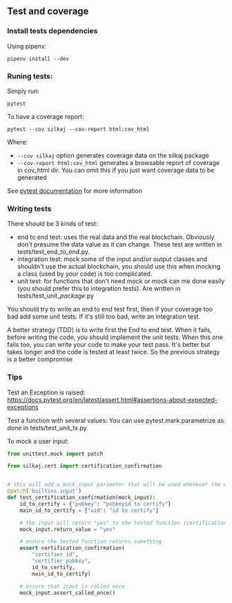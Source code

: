 ## Test and coverage

### Install tests dependencies

Using pipenv:
```
pipenv install --dev
```

### Runing tests:

Simply run:
```
pytest
```

To have a coverage report:
```
pytest --cov silkaj --cov-report html:cov_html
```

Where: 
* `--cov silkaj` option generates coverage data on the silkaj package
* `--cov-report html:cov_html` generates a browsable report of coverage in cov\_html dir. You can omit this if you just want coverage data to be generated

See [pytest documentation](https://docs.pytest.org/en/latest/usage.html) for more information


### Writing tests

There should be 3 kinds of test:
* end to end test: uses the real data and the real blockchain. Obviously don't presume the data value as it can change. These test are written in tests/test\_end\_to\_end.py.
* integration test: mock some of the input and/or output classes and shouldn't use the actual blockchain, you should use this when mocking a class (used by your code) is too complicated.
* unit test: for functions that don't need mock or mock can me done easily (you should prefer this to integration tests). Are written in tests/test\_unit\_*package*.py

You should try to write an end to end test first, then if your coverage too bad add some unit tests. If it's still too bad, write an integration test.

A better strategy (TDD) is to write first the End to end test. When it fails, before writing the code, you should implement the unit tests. When this one fails too, you can write your code to make your test pass. It's better but takes longer and the code is tested at least twice. So the previous strategy is a better compromise

### Tips

Test an Exception is raised: https://docs.pytest.org/en/latest/assert.html#assertions-about-expected-exceptions

Test a function with several values: You can use pytest.mark.parametrize as done in tests/test\_unit\_tx.py

To mock a user input:

```python
from unittest.mock import patch

from silkaj.cert import certification_confirmation


# this will add a mock_input parameter that will be used whenever the code tries to get input from user
@patch('builtins.input')
def test_certification_confirmation(mock_input):
    id_to_certify = {"pubkey": "pubkeyid to certify"}
    main_id_to_certify = {"uid": "id to certify"}

    # the input will return "yes" to the tested function (certification_confirmation)
    mock_input.return_value = "yes"

    # ensure the tested function returns something
    assert certification_confirmation(
        "certifier id",
        "certifier pubkey",
        id_to_certify,
        main_id_to_certify)

    # ensure that input is called once
    mock_input.assert_called_once()
```
